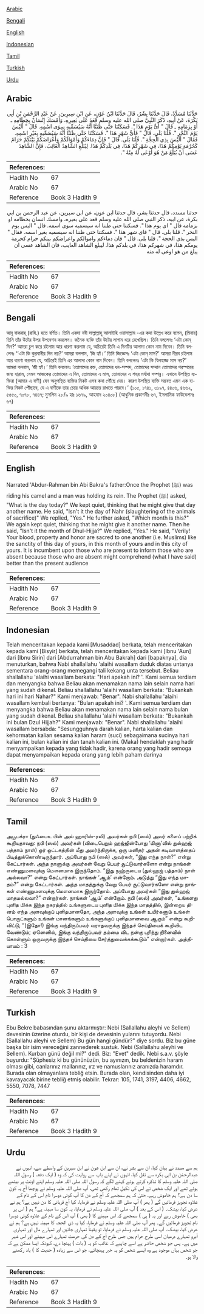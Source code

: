 [Arabic](#arabic)

[Bengali](#bengali)

[English](#english)

[Indonesian](#indonesian)

[Tamil](#tamil)

[Turkish](#turkish)

[Urdu](#urdu)

## Arabic


<div dir="rtl" lang="ar" style={{fontSize:'larger',backgroundColor:'#f8f9fa',padding:20}}>
حَدَّثَنَا مُسَدَّدٌ، قَالَ حَدَّثَنَا بِشْرٌ، قَالَ حَدَّثَنَا ابْنُ عَوْنٍ، عَنِ ابْنِ سِيرِينَ، عَنْ عَبْدِ الرَّحْمَنِ بْنِ أَبِي بَكْرَةَ، عَنْ أَبِيهِ، ذَكَرَ النَّبِيَّ صلى الله عليه وسلم قَعَدَ عَلَى بَعِيرِهِ، وَأَمْسَكَ إِنْسَانٌ بِخِطَامِهِ ـ أَوْ بِزِمَامِهِ ـ قَالَ ‏"‏ أَىُّ يَوْمٍ هَذَا ‏"‏‏.‏ فَسَكَتْنَا حَتَّى ظَنَنَّا أَنَّهُ سَيُسَمِّيهِ سِوَى اسْمِهِ‏.‏ قَالَ ‏"‏ أَلَيْسَ يَوْمَ النَّحْرِ ‏"‏‏.‏ قُلْنَا بَلَى‏.‏ قَالَ ‏"‏ فَأَىُّ شَهْرٍ هَذَا ‏"‏‏.‏ فَسَكَتْنَا حَتَّى ظَنَنَّا أَنَّهُ سَيُسَمِّيهِ بِغَيْرِ اسْمِهِ‏.‏ فَقَالَ ‏"‏ أَلَيْسَ بِذِي الْحِجَّةِ ‏"‏‏.‏ قُلْنَا بَلَى‏.‏ قَالَ ‏"‏ فَإِنَّ دِمَاءَكُمْ وَأَمْوَالَكُمْ وَأَعْرَاضَكُمْ بَيْنَكُمْ حَرَامٌ كَحُرْمَةِ يَوْمِكُمْ هَذَا، فِي شَهْرِكُمْ هَذَا، فِي بَلَدِكُمْ هَذَا‏.‏ لِيُبَلِّغِ الشَّاهِدُ الْغَائِبَ، فَإِنَّ الشَّاهِدَ عَسَى أَنْ يُبَلِّغَ مَنْ هُوَ أَوْعَى لَهُ مِنْهُ ‏"‏‏.‏
</div>
<div style={{backgroundColor:'#f8f9fa',padding:20, marginBottom: 10}}><table> <thead> <tr> <th>References:</th> <th></th> </tr> </thead> <tbody><tr><td>Hadith No</td><td>67</td></tr><tr><td>Arabic No</td><td>67</td></tr><tr><td>Reference</td><td>Book 3 Hadith 9</td></tr></tbody></table></div>


<div dir="rtl" lang="ar" style={{fontSize:'larger',backgroundColor:'#f8f9fa',padding:20}}>
حدثنا مسدد، قال حدثنا بشر، قال حدثنا ابن عون، عن ابن سيرين، عن عبد الرحمن بن ابي بكرة، عن ابيه، ذكر النبي صلى الله عليه وسلم قعد على بعيره، وامسك انسان بخطامه او بزمامه قال " اى يوم هذا ". فسكتنا حتى ظننا انه سيسميه سوى اسمه. قال " اليس يوم النحر ". قلنا بلى. قال " فاى شهر هذا ". فسكتنا حتى ظننا انه سيسميه بغير اسمه. فقال " اليس بذي الحجة ". قلنا بلى. قال " فان دماءكم واموالكم واعراضكم بينكم حرام كحرمة يومكم هذا، في شهركم هذا، في بلدكم هذا. ليبلغ الشاهد الغايب، فان الشاهد عسى ان يبلغ من هو اوعى له منه
</div>
<div style={{backgroundColor:'#f8f9fa',padding:20, marginBottom: 10}}><table> <thead> <tr> <th>References:</th> <th></th> </tr> </thead> <tbody><tr><td>Hadith No</td><td>67</td></tr><tr><td>Arabic No</td><td>67</td></tr><tr><td>Reference</td><td>Book 3 Hadith 9</td></tr></tbody></table></div>

## Bengali


<div dir="ltr" lang="bn" style={{fontSize:'larger',backgroundColor:'#f8f9fa',padding:20}}>
আবূ বাকরাহ্ (রাযি.) হতে বর্ণিত। তিনি একদা নবী সাল্লাল্লাহু আলাইহি ওয়াসাল্লাম -এর কথা উল্লেখ করে বলেন, (মিনায়) তিনি তাঁর উটের উপর উপবেশন করলেন। জনৈক ব্যক্তি তাঁর উটের লাগাম ধরে রেখেছিল। তিনি বললেনঃ ‘এটা কোন্ দিন?’ আমরা চুপ করে রইলাম আর ধারণা করলাম যে, অচিরেই তিনি এ দিনটির আলাদা কোন নাম দিবেন। তিনি বললেনঃ ‘‘এটা কি কুরবানীর দিন নয়?’ আমরা বললাম, ‘জি হ্যাঁ।’ তিনি জিজ্ঞেসঃ ‘এটা কোন্ মাস?’ আমরা নীরব রইলাম আর ধারণা করলাম যে, অচিরেই তিনি এর আলাদা কোন নাম দিবেন। তিনি বললেনঃ ‘এটা কি যিলহাজ্জ মাস নয়?’ আমরা বললাম, ‘জী হ্যাঁ।’ তিনি বললেনঃ ‘তোমাদের রক্ত, তোমাদের ধন-সম্পদ, তোমাদের সম্মান তোমাদের পরস্পরের জন্য হারাম, যেমন আজকের তোমাদের এ দিন, তোমাদের এ মাস, তোমাদের এ শহর মর্যাদা সম্পন্ন। এখানে উপস্থিত ব্যক্তিরা (আমার এ বাণী) যেন অনুপস্থিত ব্যক্তির নিকট এসব কথা পৌঁছে দেয়। কারণ উপস্থিত ব্যক্তি সম্ভবত এমন এক ব্যক্তির নিকট পৌঁছাবে, যে এ বাণীকে তার চেয়ে অধিক আয়ত্তে রাখতে পারবে।’ (১০৫, ১৭৪১, ৩১৯৭, ৪৪০৬, ৪৬৬২, ৫৫৫০, ৭০৭৮, ৭৪৪৭; মুসলিম ২৮/৯ হাঃ ১৬৭৯, আহমাদ ২০৪০৮) (আধুনিক প্রকাশনীঃ ৬৭, ইসলামিক ফাউন্ডেশনঃ ৬৭)
</div>
<div style={{backgroundColor:'#f8f9fa',padding:20, marginBottom: 10}}><table> <thead> <tr> <th>References:</th> <th></th> </tr> </thead> <tbody><tr><td>Hadith No</td><td>67</td></tr><tr><td>Arabic No</td><td>67</td></tr><tr><td>Reference</td><td>Book 3 Hadith 9</td></tr></tbody></table></div>

## English


<div dir="ltr" lang="en" style={{fontSize:'larger',backgroundColor:'#f8f9fa',padding:20}}>
Narrated 'Abdur-Rahman bin Abi Bakra's father:Once the Prophet (ﷺ) was riding his camel and a man was holding its rein. The Prophet (ﷺ) asked, "What is the day today?" We kept quiet, thinking that he might give that day another name. He said, "Isn't it the day of Nahr (slaughtering of the animals of sacrifice)" We replied, "Yes." He further asked, "Which month is this?" We again kept quiet, thinking that he might give it another name. Then he said, "Isn't it the month of Dhul-Hijja?" We replied, "Yes." He said, "Verily! Your blood, property and honor are sacred to one another (i.e. Muslims) like the sanctity of this day of yours, in this month of yours and in this city of yours. It is incumbent upon those who are present to inform those who are absent because those who are absent might comprehend (what I have said) better than the present audience
</div>
<div style={{backgroundColor:'#f8f9fa',padding:20, marginBottom: 10}}><table> <thead> <tr> <th>References:</th> <th></th> </tr> </thead> <tbody><tr><td>Hadith No</td><td>67</td></tr><tr><td>Arabic No</td><td>67</td></tr><tr><td>Reference</td><td>Book 3 Hadith 9</td></tr></tbody></table></div>

## Indonesian


<div dir="ltr" lang="id" style={{fontSize:'larger',backgroundColor:'#f8f9fa',padding:20}}>
Telah menceritakan kepada kami [Musaddad] berkata, telah menceritakan kepada kami [Bisyir] berkata, telah menceritakan kepada kami [Ibnu 'Aun] dari [Ibnu Sirin] dari [Abdurrahman bin Abu Bakrah] dari [bapaknya], dia menuturkan, bahwa Nabi shallallahu 'alaihi wasallam duduk diatas untanya sementara orang-orang memegangi tali kekang unta tersebut. Beliau shallallahu 'alaihi wasallam berkata: "Hari apakah ini? '. Kami semua terdiam dan menyangka bahwa Beliau akan menamakan nama lain selain nama hari yang sudah dikenal. Beliau shallallahu 'alaihi wasallam berkata: "Bukankah hari ini hari Nahar?" Kami menjawab: "Benar". Nabi shallallahu 'alaihi wasallam kembali bertanya: "Bulan apakah ini? '. Kami semua terdiam dan menyangka bahwa Beliau akan menamakan nama lain selain nama bulan yang sudah dikenal. Beliau shallallahu 'alaihi wasallam berkata: "Bukankah ini bulan Dzul Hijjah?" Kami menjawab: "Benar". Nabi shallallahu 'alaihi wasallam bersabda: "Sesungguhnya darah kalian, harta kalian dan kehormatan kalian sesama kalian haram (suci) sebagaimana sucinya hari kalian ini, bulan kalian ini dan tanah kalian ini. (Maka) hendaklah yang hadir menyampaikan kepada yang tidak hadir, karena orang yang hadir semoga dapat menyampaikan kepada orang yang lebih paham darinya
</div>
<div style={{backgroundColor:'#f8f9fa',padding:20, marginBottom: 10}}><table> <thead> <tr> <th>References:</th> <th></th> </tr> </thead> <tbody><tr><td>Hadith No</td><td>67</td></tr><tr><td>Arabic No</td><td>67</td></tr><tr><td>Reference</td><td>Book 3 Hadith 9</td></tr></tbody></table></div>

## Tamil


<div dir="ltr" lang="ta" style={{fontSize:'larger',backgroundColor:'#f8f9fa',padding:20}}>
அபூபக்ரா (நுஃபைஉ பின் அல் ஹாரிஸ்-ரலி) அவர்கள் நபி (ஸல்) அவர் களைப் பற்றிக் கூறியதாவது: நபி (ஸல்) அவர்கள் (விடைபெறும் ஹஜ்ஜின்போது ‘மினா’வில் துல்ஹஜ் பத்தாம் நாள்) ஓர் ஒட்டகத்தின் மீது அமர்ந்திருக்க, ஒரு மனிதர் அதன் கடிவாளத்தைப் பிடித்துக்கொண்டிருந்தார். அப்போது நபி (ஸல்) அவர்கள், “இது எந்த நாள்?” என்று கேட்டார்கள். அந்த நாளுக்கு அவர்கள் வேறு பெயர் சூட்டுவார்களோ என்று நாங்கள் எண்ணுமளவுக்கு மௌனமாக இருந்தோம். “இது நஹ்ருடைய (துல்ஹஜ் பத்தாம்) நாள் அல்லவா?” என்று கேட்டார்கள். நாங்கள் ‘ஆம்’ என்றோம். அடுத்து “இது எந்த மாதம்?” என்று கேட்டார்கள். அந்த மாதத்துக்கு வேறு பெயர் சூட்டுவார்களோ என்று நாங்கள் எண்ணுமளவுக்கு மௌனமாக இருந்தோம். அப்போது அவர்கள் “இது துல்ஹஜ் மாதமல்லவா?” என்றார்கள். நாங்கள் ‘ஆம்’ என்றோம். நபி (ஸல்) அவர்கள், “உங்களது புனித மிக்க இந்த நகரத்தில் உங்களுடைய புனித மிக்க இந்த மாதத்தில், இன்றைய தினம் எந்த அளவுக்குப் புனிதமானதோ, அந்த அளவுக்கு உங்கள் உயிர்களும் உங்கள் பொருட்களும் உங்கள் மானங்களும் உங்களுக்குப் புனிதமானவை ஆகும்” என்று கூறிவிட்டு, “(இதோ!) இங்கு வந்திருப்பவர் வராதவருக்கு இந்தச் செய்தியைக் கூறிவிட வேண்டும்; ஏனெனில், இங்கு வந்திருப்பவர் தம்மை விட நன்கு புரிந்து நினைவில் கொள்ளும் ஒருவருக்கு இந்தச் செய்தியை சேர்த்துவைக்கக்கூடும்” என்றார்கள். அத்தியாயம் : 3
</div>
<div style={{backgroundColor:'#f8f9fa',padding:20, marginBottom: 10}}><table> <thead> <tr> <th>References:</th> <th></th> </tr> </thead> <tbody><tr><td>Hadith No</td><td>67</td></tr><tr><td>Arabic No</td><td>67</td></tr><tr><td>Reference</td><td>Book 3 Hadith 9</td></tr></tbody></table></div>

## Turkish


<div dir="ltr" lang="tr" style={{fontSize:'larger',backgroundColor:'#f8f9fa',padding:20}}>
Ebu Bekre babasından şunu aktarmıştır: Nebi (Sallallahu aleyhi ve Sellem) devesinin üzerine oturdu, bir kişi de devesinin yularını tutuyordu. Nebi (Sallallahu aleyhi ve Sellem) Bu gün hangi gündür?" diye sordu. Biz bu güne başka bir isim vereceğini zannederek sustuk. Nebi (Sallallahu aleyhi ve Sellem). Kurban günü değil mi?" dedi. Biz: "Evet" dedik. Nebi s.a.v. şöyle buyurdu: "Şüphesiz ki bu gününüzün, bu ayınızın, bu beldenizin haram olması gibi, canlarınız mallarınız, ırz ve namuslarınız aranızda haramdır. Burada olan olmayanlara tebliğ etsin. Burada olan, kendisinden daha iyi kavrayacak birine tebliğ etmiş olabilir. Tekrar: 105, 1741, 3197, 4406, 4662, 5550, 7078, 7447
</div>
<div style={{backgroundColor:'#f8f9fa',padding:20, marginBottom: 10}}><table> <thead> <tr> <th>References:</th> <th></th> </tr> </thead> <tbody><tr><td>Hadith No</td><td>67</td></tr><tr><td>Arabic No</td><td>67</td></tr><tr><td>Reference</td><td>Book 3 Hadith 9</td></tr></tbody></table></div>

## Urdu


<div dir="rtl" lang="ur" style={{fontSize:'larger',backgroundColor:'#f8f9fa',padding:20}}>
ہم سے مسدد نے بیان کیا، ان سے بشر نے، ان سے ابن عون نے ابن سیرین کے واسطے سے، انہوں نے عبدالرحمٰن بن ابی بکرہ سے نقل کیا، انہوں نے اپنے باپ سے روایت کی کہ وہ ( ایک دفعہ ) رسول اللہ صلی اللہ علیہ وسلم کا تذکرہ کرتے ہوئے کہنے لگے کہ رسول اللہ صلی اللہ علیہ وسلم اپنے اونٹ پر بیٹھے ہوئے تھے اور ایک شخص نے اس کی نکیل تھام رکھی تھی، آپ صلی اللہ علیہ وسلم نے پوچھا آج یہ کون سا دن ہے؟ ہم خاموش رہے، حتیٰ کہ ہم سمجھے کہ آج کے دن کا آپ کوئی دوسرا نام اس کے نام کے علاوہ تجویز فرمائیں گے ( پھر ) آپ صلی اللہ علیہ وسلم نے فرمایا، کیا آج قربانی کا دن نہیں ہے؟ ہم نے عرض کیا، بیشک۔ ( اس کے بعد ) آپ صلی اللہ علیہ وسلم نے فرمایا، یہ کون سا مہینہ ہے؟ ہم ( اس پر بھی ) خاموش رہے اور یہ ( ہی ) سمجھے کہ اس مہینے کا ( بھی ) آپ اس کے نام کے علاوہ کوئی دوسرا نام تجویز فرمائیں گے۔ پھر آپ صلی اللہ علیہ وسلم نے فرمایا، کیا یہ ذی الحجہ کا مہینہ نہیں ہے؟ ہم نے عرض کیا، بیشک۔ آپ صلی اللہ علیہ وسلم نے فرمایا، تو یقیناً تمہاری جانیں اور تمہارے مال اور تمہاری آبرو تمہارے درمیان اسی طرح حرام ہیں جس طرح آج کے دن کی حرمت تمہارے اس مہینے اور اس شہر میں ہے۔ پس جو شخص حاضر ہے اسے چاہیے کہ غائب کو یہ ( بات ) پہنچا دے، کیونکہ ایسا ممکن ہے کہ جو شخص یہاں موجود ہے وہ ایسے شخص کو یہ خبر پہنچائے، جو اس سے زیادہ ( حدیث کا ) یاد رکھنے والا ہو۔
</div>
<div style={{backgroundColor:'#f8f9fa',padding:20, marginBottom: 10}}><table> <thead> <tr> <th>References:</th> <th></th> </tr> </thead> <tbody><tr><td>Hadith No</td><td>67</td></tr><tr><td>Arabic No</td><td>67</td></tr><tr><td>Reference</td><td>Book 3 Hadith 9</td></tr></tbody></table></div>